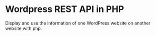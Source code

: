 # Wordpress REST API in PHP
Display and use the information of one WordPress website on another website with php.
